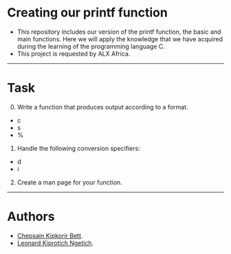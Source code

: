 **Creating our printf function**
============================
- This repository includes our version of the printf function, the basic and main functions.
Here we will apply the knowledge that we have acquired during the learning of the programming language C.
- This project is requested by ALX Africa.
----------------------------
**Task**
======

0. Write a function that produces output according to a format.
- c
- s
- %

1. Handle the following conversion specifiers:
- d
- i

2. Create a man page for your function.
-----------------------------
**Authors**
=========
- [Chepsain Kipkorir Bett](https://github.com/Chepsain).
- [Leonard Kiprotich Ngetich](https://github.com/CVLGeneral).

